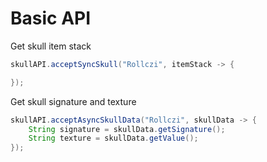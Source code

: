 # Basic API

Get skull item stack

```java
skullAPI.acceptSyncSkull("Rollczi", itemStack -> {

});
```

Get skull signature and texture

```java
skullAPI.acceptAsyncSkullData("Rollczi", skullData -> {
    String signature = skullData.getSignature();
    String texture = skullData.getValue();
});
```
